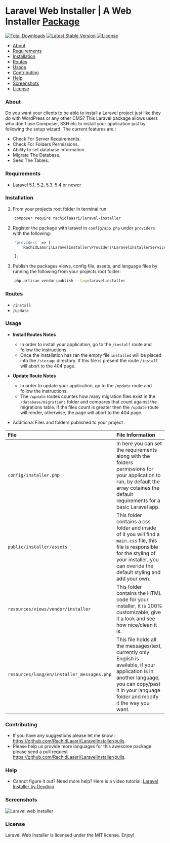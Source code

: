# Laravel Web Installer | A Web Installer [Package](https://packagist.org/packages/rachidlaasri/laravel-installer)

[![Total Downloads](https://poser.pugx.org/rachidlaasri/laravel-installer/d/total.svg)](https://packagist.org/packages/rachidlaasri/laravel-installer)
[![Latest Stable Version](https://poser.pugx.org/rachidlaasri/laravel-installer/v/stable.svg)](https://packagist.org/packages/rachidlaasri/laravel-installer)
[![License](https://poser.pugx.org/rachidlaasri/laravel-installer/license.svg)](https://packagist.org/packages/rachidlaasri/laravel-installer)

- [About](#about)
- [Requirements](#requirements)
- [Installation](#installation)
- [Routes](#routes)
- [Usage](#usage)
- [Contributing](#contributing)
- [Help](#help)
- [Screenshots](#screenshots)
- [License](#license)

### About

Do you want your clients to be able to install a Laravel project just like they do with WordPress or any other CMS?
This Laravel package allows users who don't use Composer, SSH etc to install your application just by following the setup wizard.
The current features are :

- Check For Server Requirements.
- Check For Folders Permissions.
- Ability to set database information.
- Migrate The Database.
- Seed The Tables.

### Requirements

* [Laravel 5.1, 5.2, 5.3, 5.4 or newer](https://laravel.com/docs/installation)


### Installation

1. From your projects root folder in terminal run:

```bash
    composer require rachidlaasri/laravel-installer
```

2. Register the package with laravel in `config/app.php` under `providers` with the following:

```php
	'providers' => [
	    RachidLaasri\LaravelInstaller\Providers\LaravelInstallerServiceProvider::class,

	];
```

3. Publish the packages views, config file, assets, and language files by running the following from your projects root folder:

```bash
    php artisan vendor:publish --tag=laravelinstaller
```

### Routes

* `/install`
* `/update`

### Usage

* **Install Routes Notes**
	* In order to install your application, go to the `/install` route and follow the instructions.
	* Once the installation has ran the empty file `installed` will be placed into the `/storage` directory. If this file is present the route `/install` will abort to the 404 page.

* **Update Route Notes**
	* In order to update your application, go to the `/update` route and follow the instructions.
	* The `/update` routes countes how many migration files exist in the `/database/migrations` folder and compares that count against the migrations table. If the files count is greater then the `/update` route will render, otherwise, the page will abort to the 404 page.


* Additional Files and folders published to your project :

|File|File Information|
|:------------|:------------|
|`config/installer.php`|In here you can set the requirements along with the folders permissions for your application to run, by default the array cotaines the default requirements for a basic Laravel app.|
|`public/installer/assets`|This folder contains a css folder and inside of it you will find a `main.css` file, this file is responsible for the styling of your installer, you can overide the default styling and add your own.|
|`resources/views/vendor/installer`|This folder contains the HTML code for your installer, it is 100% customizable, give it a look and see how nice/clean it is.|
|`resources/lang/en/installer_messages.php`|This file holds all the messages/text, currently only English is available, if your application is in another language, you can copy/past it in your language folder and modify it the way you want.|

### Contributing

* If you have any suggestions please let me know : https://github.com/RachidLaasri/LaravelInstaller/pulls.
* Please help us provide more languages for this awesome package please send a pull request https://github.com/RachidLaasri/LaravelInstaller/pulls.

### Help

* Cannot figure it out? Need more help? Here is a video tutorial: [Laravel Installer by Devdojo](https://www.youtube.com/watch?v=Jput5doFYLg)

### Screenshots

![Laravel web installer](http://i.imgur.com/3vYBPLn.png)

### License

Laravel Web Installer is licensed under the MIT license. Enjoy!
